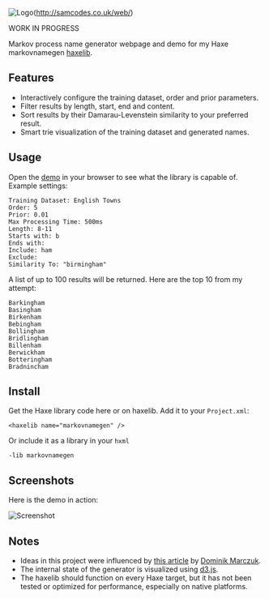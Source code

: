 ![Logo](https://github.com/Tw1ddle/MarkovNameGenerator/blob/master/screenshots/markovnamegen_logo.png?raw=true "Logo")(http://samcodes.co.uk/web/)

WORK IN PROGRESS

Markov process name generator webpage and demo for my Haxe markovnamegen [haxelib](http://lib.haxe.org/p/markovnamegen).

## Features ##
* Interactively configure the training dataset, order and prior parameters.
* Filter results by length, start, end and content.
* Sort results by their Damarau-Levenstein similarity to your preferred result.
* Smart trie visualization of the training dataset and generated names.

## Usage ##

Open the [demo](http://www.samcodes.co.uk/web/markov-name-generator/) in your browser to see what the library is capable of. Example settings:

```
Training Dataset: English Towns
Order: 5
Prior: 0.01
Max Processing Time: 500ms
Length: 8-11
Starts with: b
Ends with:
Include: ham
Exclude:
Similarity To: "birmingham"
```

A list of up to 100 results will be returned. Here are the top 10 from my attempt:
```
Barkingham
Basingham
Birkenham
Bebingham
Bollingham
Bridlingham
Billenham
Berwickham
Botteringham
Bradnincham
```

## Install ##

Get the Haxe library code here or on haxelib. Add it to your ```Project.xml```:
```
<haxelib name="markovnamegen" />
```

Or include it as a library in your ```hxml```
```
-lib markovnamegen
```

## Screenshots ##
Here is the demo in action:

![Screenshot](https://github.com/Tw1ddle/MarkovNameGenerator/blob/master/screenshots/screenshot1.png?raw=true "Screenshot 1")

## Notes ##
* Ideas in this project were influenced by [this article](http://www.roguebasin.com/index.php?title=Markov_chains-based_name_generation) by [Dominik Marczuk](http://www.roguebasin.com/index.php?title=User:Dominikmarczuk).
* The internal state of the generator is visualized using [d3.js](http://d3js.org/).
* The haxelib should function on every Haxe target, but it has not been tested or optimized for performance, especially on native platforms.